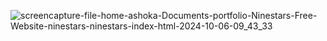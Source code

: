 ![screencapture-file-home-ashoka-Documents-portfolio-Ninestars-Free-Website-ninestars-ninestars-index-html-2024-10-06-09_43_33](https://github.com/user-attachments/assets/a0cd7006-28c5-4b95-9e34-4aa44426cca8)
